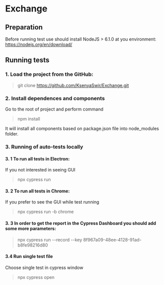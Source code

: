 # Exchange
## Preparation
Before running test use should install NodeJS > 6.1.0 at you environment: https://nodejs.org/en/download/
## Running tests
### 1. Load the project from the GitHub:
> git clone https://github.com/KsenyaSwir/Exchange.git 
### 2. Install dependences and components
Go to the root of project and perform command
> npm install

It will install all components based on package.json file into node_modules folder.

### 3. Running of auto-tests locally

#### 3. 1 To run all tests in Electron:
If you not interested in seeing GUI
> npx cypress run

#### 3. 2 To run all tests in Chrome:
If you prefer to see the GUI while test running
> npx cypress run -b chrome

#### 3. 3 In order to get the report in the Cypress Dashboard you should add some more parameters:
> npx cypress run --record --key 8f967a09-48ee-4128-91ad-b8fe98216d80

#### 3.4 Run single test file
Choose single test in cypress window
> npx cypress open
